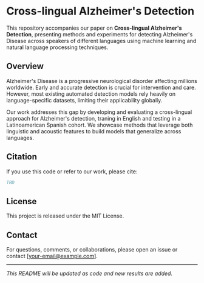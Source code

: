 # Cross-lingual Alzheimer's Detection

This repository accompanies our paper on **Cross-lingual Alzheimer's Detection**, presenting methods and experiments for detecting Alzheimer's Disease across speakers of different languages using machine learning and natural language processing techniques.

## Overview

Alzheimer's Disease is a progressive neurological disorder affecting millions worldwide. Early and accurate detection is crucial for intervention and care. However, most existing automated detection models rely heavily on language-specific datasets, limiting their applicability globally.

Our work addresses this gap by developing and evaluating a cross-lingual approach for Alzheimer's detection, traning in English and testing in a Latinoamerican Spanish cohort. We showcase methods that leverage both linguistic and acoustic features to build models that generalize across languages.


## Citation

If you use this code or refer to our work, please cite:

```bibtex
TBD
```

## License

This project is released under the MIT License.

## Contact

For questions, comments, or collaborations, please open an issue or contact [your-email@example.com].

---

*This README will be updated as code and new results are added.*
